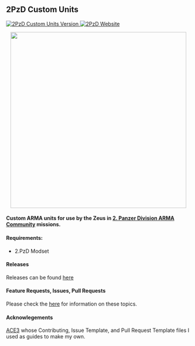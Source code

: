 ## 2PzD Custom Units
<p align="left">
    <a href="https://github.com/Drofseh/2PzD_Custom_Units/releases/latest">
        <img src="https://img.shields.io/badge/Version-0.4.0-blue.svg" alt="2PzD Custom Units Version">
    </a>
    <a href="https://2pzd.net/">
        <img src="https://img.shields.io/badge/2PzD-Website-yellow.svg" alt="2PzD Website">
    </a>
</p>
<p align="center">
    <a href="https://2pzd.net/">
    <img src="https://c2.staticflickr.com/6/5524/30201576222_3b9546362d_o.png" width="480">
    </a>
</p>

#### Custom ARMA units for use by the Zeus in [2. Panzer Division ARMA Community](https://2pzd.net/) missions.

#### Requirements:
* 2.PzD Modset

#### Releases
Releases can be found [here](https://github.com/Drofseh/2PzD_Custom_Units/releases)

#### Feature Requests, Issues, Pull Requests
Please check the [here](https://github.com/Drofseh/2PzD_Custom_Units/blob/master/.github/CONTRIBUTING.md) for information on these topics.

#### Acknowlegements
[ACE3](https://github.com/acemod/ACE3) whose Contributing, Issue Template, and Pull Request Template files I used as guides to make my own.